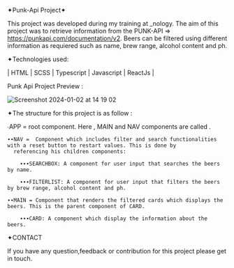 ✦Punk-Api Project✦

This project was developed during my training at _nology. The aim of this project was to retrieve information from the PUNK-API => https://punkapi.com/documentation/v2. Beers can be filtered using different information as requiered such as name, brew range, alcohol content and ph.

✦Technologies used:

| HTML | SCSS | Typescript | Javascript | ReactJs |

Punk Api Project Preview :

![Screenshot 2024-01-02 at 14 19 02](https://github.com/AISimonetta/punk-api/assets/122782260/d2e18d76-eac0-4c69-aab1-dd2a24576ddc)

✦The structure for this project is as follow :

  ∙APP = root component. Here , MAIN and NAV components are called .
  
    ∙∙NAV =  Component which includes filter and search functionalities with a reset button to restart values. This is done by     
      referencing his children components: 
      
        ∙∙∙SEARCHBOX: A component for user input that searches the beers by name.
        
        ∙∙∙FILTERLIST: A component for user input that filters the beers by brew range, alcohol content and ph.
        
    ∙∙MAIN = Component that renders the filtered cards which displays the beers. This is the parent component of CARD.
    
        ∙∙∙CARD: A component which display the information about the beers.

✦CONTACT

If you have any question,feedback or contribution for this project please get in touch.
